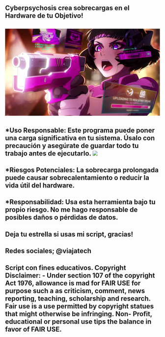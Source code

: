 Cyberpsychosis crea sobrecargas en el Hardware de tu Objetivo!
---------
![](https://github.com/viajatech/Cyberpsychosis/blob/main/sasha-yakovleva-cyberpunk-edgerunners-thumb.jpg)
---------
*Uso Responsable: Este programa puede poner una carga significativa en tu sistema. Úsalo con precaución y asegúrate de guardar todo tu trabajo antes de ejecutarlo.
![](https://github.com/viajatech/Cyberpsychosis-/blob/main/CYBERPSYCHOSIS%20GUI.png)
---
*Riesgos Potenciales: La sobrecarga prolongada puede causar sobrecalentamiento o reducir la vida útil del hardware.
---
*Responsabilidad: Usa esta herramienta bajo tu propio riesgo. No me hago responsable de posibles daños o pérdidas de datos.
---
Deja tu estrella si usas mi script, gracias!
---
Redes sociales; @viajatech
---
Script con fines educativos. Copyright Disclaimer: - Under section 107 of the copyright Act 1976, allowance is mad for FAIR USE for purpose such a as criticism, comment, news reporting, teaching, scholarship and research. Fair use is a use permitted by copyright statues that might otherwise be infringing. Non- Profit, educational or personal use tips the balance in favor of FAIR USE.
---
